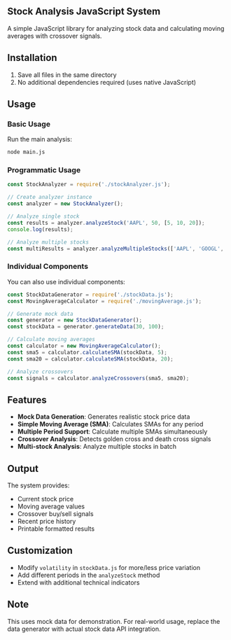 ## Stock Analysis JavaScript System

A simple JavaScript library for analyzing stock data and calculating moving averages with crossover signals.

## Installation

1. Save all files in the same directory
2. No additional dependencies required (uses native JavaScript)

## Usage

### Basic Usage

Run the main analysis:
```bash
node main.js
```

### Programmatic Usage

```javascript
const StockAnalyzer = require('./stockAnalyzer.js');

// Create analyzer instance
const analyzer = new StockAnalyzer();

// Analyze single stock
const results = analyzer.analyzeStock('AAPL', 50, [5, 10, 20]);
console.log(results);

// Analyze multiple stocks
const multiResults = analyzer.analyzeMultipleStocks(['AAPL', 'GOOGL', 'MSFT'], 40);
```

### Individual Components

You can also use individual components:

```javascript
const StockDataGenerator = require('./stockData.js');
const MovingAverageCalculator = require('./movingAverage.js');

// Generate mock data
const generator = new StockDataGenerator();
const stockData = generator.generateData(30, 100);

// Calculate moving averages
const calculator = new MovingAverageCalculator();
const sma5 = calculator.calculateSMA(stockData, 5);
const sma20 = calculator.calculateSMA(stockData, 20);

// Analyze crossovers
const signals = calculator.analyzeCrossovers(sma5, sma20);
```

## Features

- **Mock Data Generation**: Generates realistic stock price data
- **Simple Moving Average (SMA)**: Calculates SMAs for any period
- **Multiple Period Support**: Calculate multiple SMAs simultaneously
- **Crossover Analysis**: Detects golden cross and death cross signals
- **Multi-stock Analysis**: Analyze multiple stocks in batch

## Output

The system provides:
- Current stock price
- Moving average values
- Crossover buy/sell signals
- Recent price history
- Printable formatted results

## Customization

- Modify `volatility` in `stockData.js` for more/less price variation
- Add different periods in the `analyzeStock` method
- Extend with additional technical indicators

## Note

This uses mock data for demonstration. For real-world usage, replace the data generator with actual stock data API integration.